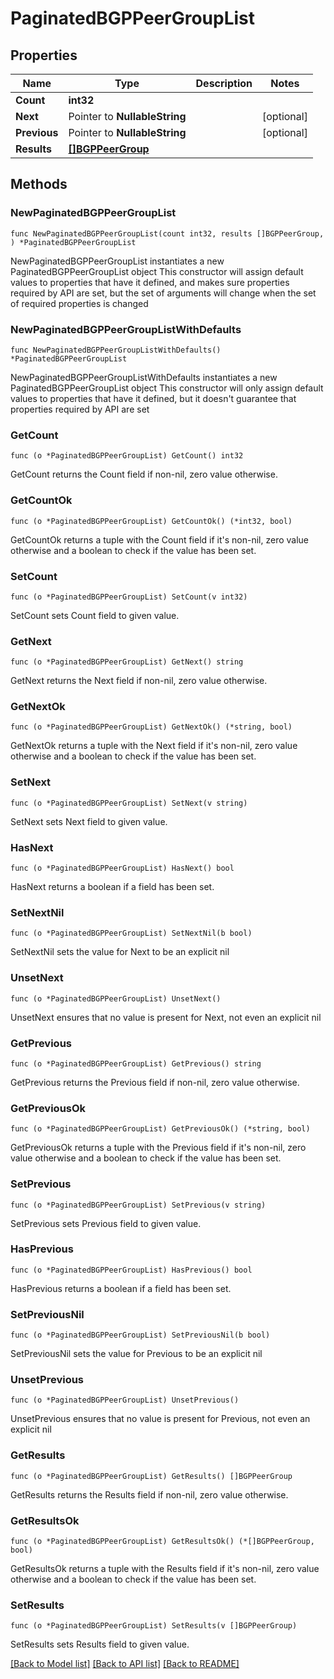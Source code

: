 # PaginatedBGPPeerGroupList

## Properties

Name | Type | Description | Notes
------------ | ------------- | ------------- | -------------
**Count** | **int32** |  | 
**Next** | Pointer to **NullableString** |  | [optional] 
**Previous** | Pointer to **NullableString** |  | [optional] 
**Results** | [**[]BGPPeerGroup**](BGPPeerGroup.md) |  | 

## Methods

### NewPaginatedBGPPeerGroupList

`func NewPaginatedBGPPeerGroupList(count int32, results []BGPPeerGroup, ) *PaginatedBGPPeerGroupList`

NewPaginatedBGPPeerGroupList instantiates a new PaginatedBGPPeerGroupList object
This constructor will assign default values to properties that have it defined,
and makes sure properties required by API are set, but the set of arguments
will change when the set of required properties is changed

### NewPaginatedBGPPeerGroupListWithDefaults

`func NewPaginatedBGPPeerGroupListWithDefaults() *PaginatedBGPPeerGroupList`

NewPaginatedBGPPeerGroupListWithDefaults instantiates a new PaginatedBGPPeerGroupList object
This constructor will only assign default values to properties that have it defined,
but it doesn't guarantee that properties required by API are set

### GetCount

`func (o *PaginatedBGPPeerGroupList) GetCount() int32`

GetCount returns the Count field if non-nil, zero value otherwise.

### GetCountOk

`func (o *PaginatedBGPPeerGroupList) GetCountOk() (*int32, bool)`

GetCountOk returns a tuple with the Count field if it's non-nil, zero value otherwise
and a boolean to check if the value has been set.

### SetCount

`func (o *PaginatedBGPPeerGroupList) SetCount(v int32)`

SetCount sets Count field to given value.


### GetNext

`func (o *PaginatedBGPPeerGroupList) GetNext() string`

GetNext returns the Next field if non-nil, zero value otherwise.

### GetNextOk

`func (o *PaginatedBGPPeerGroupList) GetNextOk() (*string, bool)`

GetNextOk returns a tuple with the Next field if it's non-nil, zero value otherwise
and a boolean to check if the value has been set.

### SetNext

`func (o *PaginatedBGPPeerGroupList) SetNext(v string)`

SetNext sets Next field to given value.

### HasNext

`func (o *PaginatedBGPPeerGroupList) HasNext() bool`

HasNext returns a boolean if a field has been set.

### SetNextNil

`func (o *PaginatedBGPPeerGroupList) SetNextNil(b bool)`

 SetNextNil sets the value for Next to be an explicit nil

### UnsetNext
`func (o *PaginatedBGPPeerGroupList) UnsetNext()`

UnsetNext ensures that no value is present for Next, not even an explicit nil
### GetPrevious

`func (o *PaginatedBGPPeerGroupList) GetPrevious() string`

GetPrevious returns the Previous field if non-nil, zero value otherwise.

### GetPreviousOk

`func (o *PaginatedBGPPeerGroupList) GetPreviousOk() (*string, bool)`

GetPreviousOk returns a tuple with the Previous field if it's non-nil, zero value otherwise
and a boolean to check if the value has been set.

### SetPrevious

`func (o *PaginatedBGPPeerGroupList) SetPrevious(v string)`

SetPrevious sets Previous field to given value.

### HasPrevious

`func (o *PaginatedBGPPeerGroupList) HasPrevious() bool`

HasPrevious returns a boolean if a field has been set.

### SetPreviousNil

`func (o *PaginatedBGPPeerGroupList) SetPreviousNil(b bool)`

 SetPreviousNil sets the value for Previous to be an explicit nil

### UnsetPrevious
`func (o *PaginatedBGPPeerGroupList) UnsetPrevious()`

UnsetPrevious ensures that no value is present for Previous, not even an explicit nil
### GetResults

`func (o *PaginatedBGPPeerGroupList) GetResults() []BGPPeerGroup`

GetResults returns the Results field if non-nil, zero value otherwise.

### GetResultsOk

`func (o *PaginatedBGPPeerGroupList) GetResultsOk() (*[]BGPPeerGroup, bool)`

GetResultsOk returns a tuple with the Results field if it's non-nil, zero value otherwise
and a boolean to check if the value has been set.

### SetResults

`func (o *PaginatedBGPPeerGroupList) SetResults(v []BGPPeerGroup)`

SetResults sets Results field to given value.



[[Back to Model list]](../README.md#documentation-for-models) [[Back to API list]](../README.md#documentation-for-api-endpoints) [[Back to README]](../README.md)


